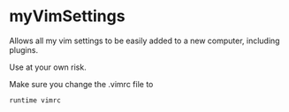 # myVimSettings

Allows all my vim settings to be easily added to a new computer, including plugins. 

Use at your own risk.

Make sure you change the .vimrc file to

```runtime vimrc```
